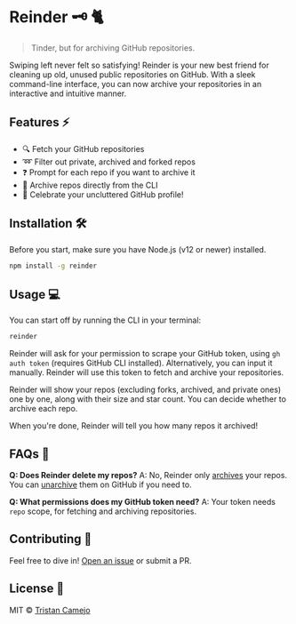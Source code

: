 # Reinder 🗝️ 🐈

> Tinder, but for archiving GitHub repositories.

Swiping left never felt so satisfying! Reinder is your new best friend for cleaning up old, unused public repositories on GitHub. With a sleek command-line interface, you can now archive your repositories in an interactive and intuitive manner.

## Features ⚡

- 🔍 Fetch your GitHub repositories
- ➿ Filter out private, archived and forked repos
- ❓ Prompt for each repo if you want to archive it
- 🔏 Archive repos directly from the CLI
- 🎉 Celebrate your uncluttered GitHub profile!

## Installation 🛠️

Before you start, make sure you have Node.js (v12 or newer) installed.

```bash
npm install -g reinder
```

## Usage 💻

You can start off by running the CLI in your terminal:

```bash
reinder
```

Reinder will ask for your permission to scrape your GitHub token, using `gh auth token` (requires GitHub CLI installed). Alternatively, you can input it manually. Reinder will use this token to fetch and archive your repositories.

Reinder will show your repos (excluding forks, archived, and private ones) one by one, along with their size and star count. You can decide whether to archive each repo.

When you're done, Reinder will tell you how many repos it archived!

## FAQs 🤔

**Q: Does Reinder delete my repos?**
A: No, Reinder only [archives](https://docs.github.com/en/repositories/archiving-a-github-repository/archiving-repositories) your repos. You can [unarchive](https://docs.github.com/en/repositories/archiving-a-github-repository/archiving-repositories#unarchiving-a-repository) them on GitHub if you need to.

**Q: What permissions does my GitHub token need?**
A: Your token needs `repo` scope, for fetching and archiving repositories.

## Contributing 🤝

Feel free to dive in! [Open an issue](https://github.com/tristancamejo/reinder/issues/new) or submit a PR.

## License 📃

MIT © [Tristan Camejo](https://github.com/tristancamejo)
